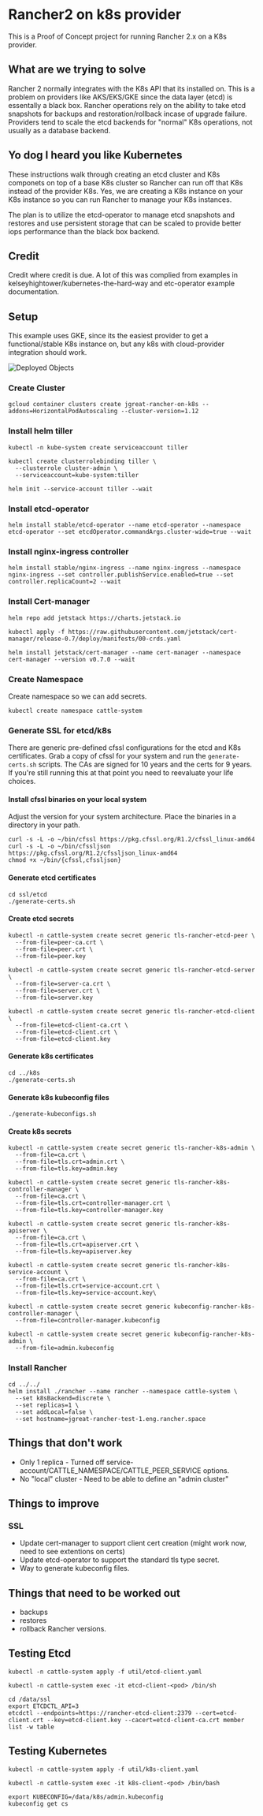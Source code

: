 # Rancher2 on k8s provider

This is a Proof of Concept project for running Rancher 2.x on a K8s provider.

## What are we trying to solve

Rancher 2 normally integrates with the K8s API that its installed on.  This is a problem on providers like AKS/EKS/GKE since the data layer (etcd) is essentally a black box.  Rancher operations rely on the ability to take etcd snapshots for backups and restoration/rollback incase of upgrade failure. Providers tend to scale the etcd backends for "normal" K8s operations, not usually as a database backend.

## Yo dog I heard you like Kubernetes

These instructions walk through creating an etcd cluster and K8s componets on top of a base K8s cluster so Rancher can run off that K8s instead of the provider K8s. Yes, we are creating a K8s instance on your K8s instance so you can run Rancher to manage your K8s instances.

The plan is to utilize the etcd-operator to manage etcd snapshots and restores and use persistent storage that can be scaled to provide better iops performance than the black box backend.

## Credit

Credit where credit is due. A lot of this was complied from examples in kelseyhightower/kubernetes-the-hard-way and etc-operator example documentation.

## Setup

This example uses GKE, since its the easiest provider to get a functional/stable K8s instance on, but any k8s with cloud-provider integration should work.

![Deployed Objects](r_on_k8s_provider.png?raw=true "Deployed Objects")

### Create Cluster

```plain
gcloud container clusters create jgreat-rancher-on-k8s --addons=HorizontalPodAutoscaling --cluster-version=1.12
```

### Install helm tiller

```plain
kubectl -n kube-system create serviceaccount tiller

kubectl create clusterrolebinding tiller \
  --clusterrole cluster-admin \
  --serviceaccount=kube-system:tiller

helm init --service-account tiller --wait
```

### Install etcd-operator

```plain
helm install stable/etcd-operator --name etcd-operator --namespace etcd-operator --set etcdOperator.commandArgs.cluster-wide=true --wait
```

### Install nginx-ingress controller

```plain
helm install stable/nginx-ingress --name nginx-ingress --namespace nginx-ingress --set controller.publishService.enabled=true --set controller.replicaCount=2 --wait
```

### Install Cert-manager

```plain
helm repo add jetstack https://charts.jetstack.io

kubectl apply -f https://raw.githubusercontent.com/jetstack/cert-manager/release-0.7/deploy/manifests/00-crds.yaml

helm install jetstack/cert-manager --name cert-manager --namespace cert-manager --version v0.7.0 --wait
```

### Create Namespace

Create namespace so we can add secrets.

```plain
kubectl create namespace cattle-system
```

### Generate SSL for etcd/k8s

There are generic pre-defined cfssl configurations for the etcd and K8s certificates. Grab a copy of cfssl for your system and run the `generate-certs.sh` scripts. The CAs are signed for 10 years and the certs for 9 years. If you're still running this at that point you need to reevaluate your life choices.

#### Install cfssl binaries on your local system

Adjust the version for your system architecture. Place the binaries in a directory in your path.

```plain
curl -s -L -o ~/bin/cfssl https://pkg.cfssl.org/R1.2/cfssl_linux-amd64
curl -s -L -o ~/bin/cfssljson https://pkg.cfssl.org/R1.2/cfssljson_linux-amd64
chmod +x ~/bin/{cfssl,cfssljson}
```

#### Generate etcd certificates

```plain
cd ssl/etcd
./generate-certs.sh
```

#### Create etcd secrets

```plain
kubectl -n cattle-system create secret generic tls-rancher-etcd-peer \
  --from-file=peer-ca.crt \
  --from-file=peer.crt \
  --from-file=peer.key

kubectl -n cattle-system create secret generic tls-rancher-etcd-server \
  --from-file=server-ca.crt \
  --from-file=server.crt \
  --from-file=server.key

kubectl -n cattle-system create secret generic tls-rancher-etcd-client \
  --from-file=etcd-client-ca.crt \
  --from-file=etcd-client.crt \
  --from-file=etcd-client.key
```

#### Generate k8s certificates

```plain
cd ../k8s
./generate-certs.sh
```

#### Generate k8s kubeconfig files

```plain
./generate-kubeconfigs.sh
```

#### Create k8s secrets

```plain
kubectl -n cattle-system create secret generic tls-rancher-k8s-admin \
  --from-file=ca.crt \
  --from-file=tls.crt=admin.crt \
  --from-file=tls.key=admin.key

kubectl -n cattle-system create secret generic tls-rancher-k8s-controller-manager \
  --from-file=ca.crt \
  --from-file=tls.crt=controller-manager.crt \
  --from-file=tls.key=controller-manager.key

kubectl -n cattle-system create secret generic tls-rancher-k8s-apiserver \
  --from-file=ca.crt \
  --from-file=tls.crt=apiserver.crt \
  --from-file=tls.key=apiserver.key

kubectl -n cattle-system create secret generic tls-rancher-k8s-service-account \
  --from-file=ca.crt \
  --from-file=tls.crt=service-account.crt \
  --from-file=tls.key=service-account.key\

kubectl -n cattle-system create secret generic kubeconfig-rancher-k8s-controller-manager \
  --from-file=controller-manager.kubeconfig

kubectl -n cattle-system create secret generic kubeconfig-rancher-k8s-admin \
  --from-file=admin.kubeconfig
```

### Install Rancher

```plain
cd ../../
helm install ./rancher --name rancher --namespace cattle-system \
  --set k8sBackend=discrete \
  --set replicas=1 \
  --set addLocal=false \
  --set hostname=jgreat-rancher-test-1.eng.rancher.space
```

## Things that don't work

* Only 1 replica - Turned off service-account/CATTLE_NAMESPACE/CATTLE_PEER_SERVICE options.
* No "local" cluster - Need to be able to define an "admin cluster"

## Things to improve

### SSL

* Update cert-manager to support client cert creation (might work now, need to see extentions on certs)
* Update etcd-operator to support the standard tls type secret.
* Way to generate kubeconfig files.

## Things that need to be worked out

* backups
* restores
* rollback Rancher versions.

## Testing Etcd

```plain
kubectl -n cattle-system apply -f util/etcd-client.yaml

kubectl -n cattle-system exec -it etcd-client-<pod> /bin/sh

cd /data/ssl
export ETCDCTL_API=3
etcdctl --endpoints=https://rancher-etcd-client:2379 --cert=etcd-client.crt --key=etcd-client.key --cacert=etcd-client-ca.crt member list -w table
```

## Testing Kubernetes

```plain
kubectl -n cattle-system apply -f util/k8s-client.yaml

kubectl -n cattle-system exec -it k8s-client-<pod> /bin/bash

export KUBECONFIG=/data/k8s/admin.kubeconfig
kubeconfig get cs
```
